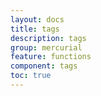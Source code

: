 ```yaml
---
layout: docs
title: tags
description: tags
group: mercurial
feature: functions
component: tags
toc: true
---
```



